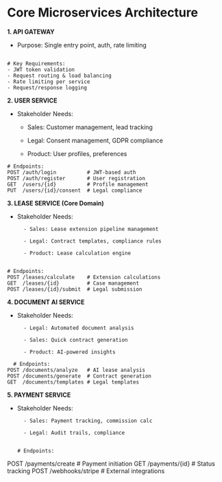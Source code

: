 # Core Microservices Architecture

**1. API GATEWAY**

- Purpose: Single entry point, auth, rate limiting
```

# Key Requirements:
- JWT token validation
- Request routing & load balancing
- Rate limiting per service
- Request/response logging
```
**2. USER SERVICE**

- Stakeholder Needs:

    - Sales: Customer management, lead tracking

    - Legal: Consent management, GDPR compliance

    - Product: User profiles, preferences
```
# Endpoints:
POST /auth/login          # JWT-based auth
POST /auth/register       # User registration  
GET  /users/{id}          # Profile management
PUT  /users/{id}/consent  # Legal compliance
```
**3. LEASE SERVICE (Core Domain)**

- Stakeholder Needs:

        - Sales: Lease extension pipeline management

        - Legal: Contract templates, compliance rules

        - Product: Lease calculation engine
```

# Endpoints:
POST /leases/calculate    # Extension calculations
GET  /leases/{id}         # Case management
POST /leases/{id}/submit  # Legal submission

```
**4. DOCUMENT AI SERVICE**

- Stakeholder Needs:

        - Legal: Automated document analysis

        - Sales: Quick contract generation

        - Product: AI-powered insights
```
  # Endpoints:
POST /documents/analyze   # AI lease analysis
POST /documents/generate  # Contract generation
GET  /documents/templates # Legal templates
```
**5. PAYMENT SERVICE**

- Stakeholder Needs:

        - Sales: Payment tracking, commission calc

        - Legal: Audit trails, compliance

  ```

  # Endpoints:
POST /payments/create     # Payment initiation
GET  /payments/{id}       # Status tracking
POST /webhooks/stripe     # External integrations

```
